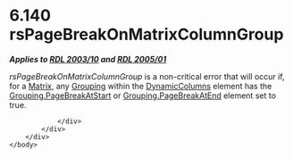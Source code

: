 <html dir="LTR" xmlns:mshelp="http://msdn.microsoft.com/mshelp" xmlns:ddue="http://ddue.schemas.microsoft.com/authoring/2003/5" xmlns:xlink="http://www.w3.org/1999/xlink" xmlns:tool="http://www.microsoft.com/tooltip">
    <head>
        <meta http-equiv="Content-Type" content="text/html; CHARSET=utf-8"></meta>
        <meta name="save" content="history"></meta>
        <title>6.140 rsPageBreakOnMatrixColumnGroup</title>
        <xml>
            <mshelp:toctitle title="6.140 rsPageBreakOnMatrixColumnGroup"></mshelp:toctitle>
            <mshelp:rltitle title="[MS-RDL]: rsPageBreakOnMatrixColumnGroup"></mshelp:rltitle>
            <mshelp:keyword index="A" term="456a13c0-16e6-4601-9f71-a87c4ca8f457"></mshelp:keyword>
            <mshelp:attr name="DCSext.ContentType" value="open specification"></mshelp:attr>
            <mshelp:attr name="AssetID" value="456a13c0-16e6-4601-9f71-a87c4ca8f457"></mshelp:attr>
            <mshelp:attr name="TopicType" value="kbRef"></mshelp:attr>
            <mshelp:attr name="DCSext.Title" value="[MS-RDL]: rsPageBreakOnMatrixColumnGroup" />
        </xml>
    </head>
    <body>
        <div id="header">
            <h1 class="heading">6.140 rsPageBreakOnMatrixColumnGroup</h1>
        </div>
        <div id="mainSection">
            <div id="mainBody">
                <div id="allHistory" class="saveHistory"></div>
                <div id="sectionSection0" class="section" name="collapseableSection">
                    

<p><b><i>Applies to </i></b><a href="a7e2ad00-07c8-4f6d-80ab-3ad55df7b233.md"><b><i>RDL 2003/10</i></b></a><b><i>
and </i></b><a href="3ebe2912-4958-4832-b391-cad1f5e13338.md"><b><i>RDL 2005/01</i></b></a></p>

<p><i>rsPageBreakOnMatrixColumnGroup</i> is a non-critical
error that will occur if, for a <a href="25419c0a-c7c6-43d7-8ca5-1af842666dcb.md">Matrix</a>, any <a href="7d574154-eefe-4fc1-8b78-3a18b9350e87.md">Grouping</a> within the <a href="5a98a72e-ea10-4743-83fb-0cf6740c6635.md">DynamicColumns</a> element has
the <a href="a19237fe-7345-44bd-9de0-5ee1226adb7d.md">Grouping.PageBreakAtStart</a>
or <a href="35ebddd2-5644-4873-bb96-eca6fa37142d.md">Grouping.PageBreakAtEnd</a>
element set to true.</p>


                </div>
            </div>
        </div>
    </body>
</html>